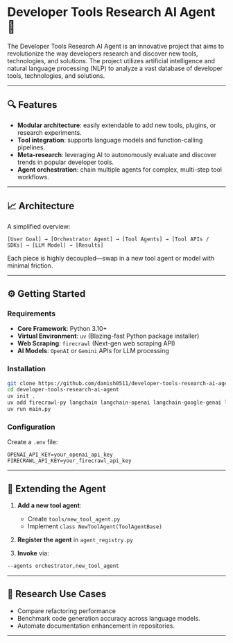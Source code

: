 # Developer Tools Research AI Agent 🤖

The Developer Tools Research AI Agent is an innovative project that aims to revolutionize the way developers research and discover new tools, technologies, and solutions.
The project utilizes artificial intelligence and natural language processing (NLP) to analyze a vast database of developer tools, technologies, and solutions.

---

## 🔍 Features

- **Modular architecture**: easily extendable to add new tools, plugins, or research experiments.
- **Tool integration**: supports language models and function-calling pipelines.
- **Meta-research**: leveraging AI to autonomously evaluate and discover trends in popular developer tools.
- **Agent orchestration**: chain multiple agents for complex, multi-step tool workflows.

---

## 📈 Architecture

A simplified overview:

```
[User Goal] → [Orchestrator Agent] → [Tool Agents] → [Tool APIs / SDKs] → [LLM Model] → [Results]
```

Each piece is highly decoupled—swap in a new tool agent or model with minimal friction.

---

## ⚙️ Getting Started

### Requirements

- **Core Framework**: Python 3.10+
- **Virtual Environment**: `uv` (Blazing-fast Python package installer)
- **Web Scraping**: `firecrawl` (Next-gen web scraping API)
- **AI Models**: `OpenAI` or `Gemini` APIs for LLM processing

### Installation

```bash
git clone https://github.com/danish0511/developer-tools-research-ai-agent.git
cd developer-tools-research-ai-agent
uv init .
uv add firecrawl-py langchain langchain-openai langchain-google-genai langgraph pydantic python-dotenv
uv run main.py
```

### Configuration

Create a `.env` file:

```
OPENAI_API_KEY=your_openai_api_key
FIRECRAWL_API_KEY=your_firecrawl_api_key
```
---

## 🧩 Extending the Agent

1. **Add a new tool agent**:  
   - Create `tools/new_tool_agent.py`  
   - Implement `class NewToolAgent(ToolAgentBase)`

2. **Register the agent** in `agent_registry.py`

3. **Invoke** via:

```bash
--agents orchestrator,new_tool_agent
```

---

## 🧪 Research Use Cases

- Compare refactoring performance
- Benchmark code generation accuracy across language models.
- Automate documentation enhancement in repositories.

---
